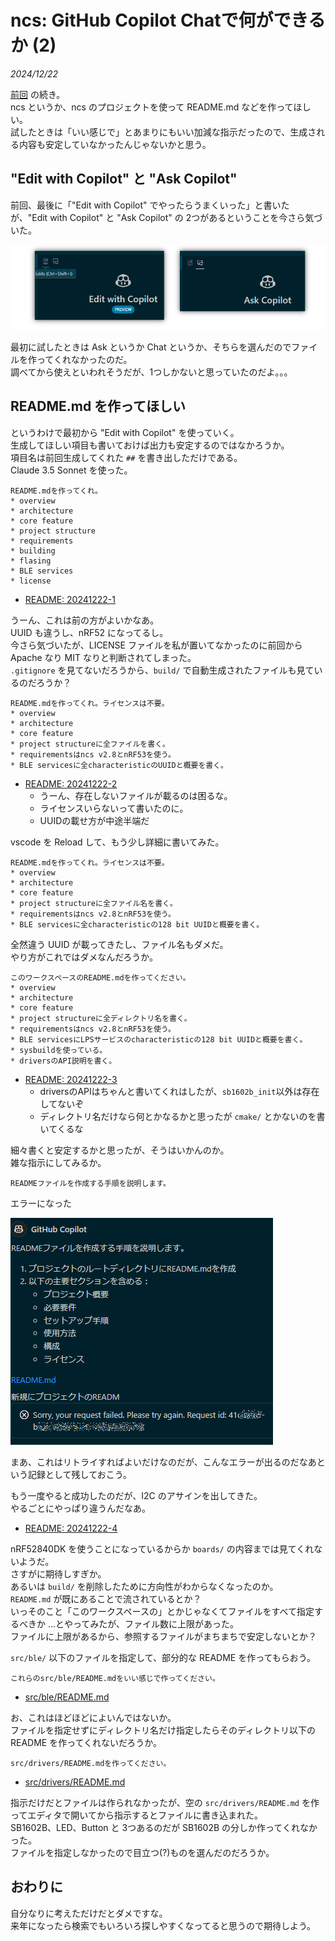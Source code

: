 # ncs: GitHub Copilot Chatで何ができるか (2)

_2024/12/22_

[前回](20241220-ncs.md) の続き。  
ncs というか、ncs のプロジェクトを使って README.md などを作ってほしい。  
試したときは「いい感じで」とあまりにもいい加減な指示だったので、生成される内容も安定していなかったんじゃないかと思う。  

## "Edit with Copilot" と "Ask Copilot"

前回、最後に「"Edit with Copilot" でやったらうまくいった」と書いたが、"Edit with Copilot" と "Ask Copilot" の 2つがあるということを今さら気づいた。

![image](images/20241222a-1.png)

最初に試したときは Ask というか Chat というか、そちらを選んだのでファイルを作ってくれなかったのだ。  
調べてから使えといわれそうだが、1つしかないと思っていたのだよ。。。

## README.md を作ってほしい

というわけで最初から "Edit with Copilot" を使っていく。  
生成してほしい項目も書いておけば出力も安定するのではなかろうか。  
項目名は前回生成してくれた `##` を書き出しただけである。  
Claude 3.5 Sonnet を使った。

```
README.mdを作ってくれ。
* overview
* architecture
* core feature
* project structure
* requirements
* building
* flasing
* BLE services
* license
```

* [README: 20241222-1](https://github.com/hirokuma/ncs-recv-sb1602/blob/70b81bd311289923b4ed9f6ba4a73b1c51efe2b2/README.md)

うーん、これは前の方がよいかなあ。  
UUID も違うし、nRF52 になってるし。  
今さら気づいたが、LICENSE ファイルを私が置いてなかったのに前回から Apache なり MIT なりと判断されてしまった。  
`.gitignore` を見てないだろうから、`build/` で自動生成されたファイルも見ているのだろうか？

```
README.mdを作ってくれ。ライセンスは不要。
* overview
* architecture
* core feature
* project structureに全ファイルを書く。
* requirementsはncs v2.8とnRF53を使う。
* BLE servicesに全characteristicのUUIDと概要を書く。
```

* [README: 20241222-2](https://github.com/hirokuma/ncs-recv-sb1602/blob/f653ece39b688f48087c249122bdba8612e1fabf/README.md)
  * うーん、存在しないファイルが載るのは困るな。
  * ライセンスいらないって書いたのに。
  * UUIDの載せ方が中途半端だ

vscode を Reload して、もう少し詳細に書いてみた。

```
README.mdを作ってくれ。ライセンスは不要。
* overview
* architecture
* core feature
* project structureに全ファイル名を書く。
* requirementsはncs v2.8とnRF53を使う。
* BLE servicesに全characteristicの128 bit UUIDと概要を書く。
```

全然違う UUID が載ってきたし、ファイル名もダメだ。  
やり方がこれではダメなんだろうか。

```
このワークスペースのREADME.mdを作ってください。
* overview
* architecture
* core feature
* project structureに全ディレクトリ名を書く。
* requirementsはncs v2.8とnRF53を使う。
* BLE servicesにLPSサービスのcharacteristicの128 bit UUIDと概要を書く。
* sysbuildを使っている。
* driversのAPI説明を書く。
```

* [README: 20241222-3](https://github.com/hirokuma/ncs-recv-sb1602/blob/41d47d94e41564bf4098d127ab5db1e389d6bded/README.md)
  * driversのAPIはちゃんと書いてくれはしたが、`sb1602b_init`以外は存在してないぞ
  * ディレクトリ名だけなら何とかなるかと思ったが `cmake/` とかないのを書いてくるな

細々書くと安定するかと思ったが、そうはいかんのか。  
雑な指示にしてみるか。

```
READMEファイルを作成する手順を説明します。
```

エラーになった

![image](images/20241222a-2.png)

まあ、これはリトライすればよいだけなのだが、こんなエラーが出るのだなあという記録として残しておこう。

もう一度やると成功したのだが、I2C のアサインを出してきた。  
やるごとにやっぱり違うんだなあ。

* [README: 20241222-4](https://github.com/hirokuma/ncs-recv-sb1602/blob/4f9c49e78929b23bf38677f59ae91e1b7c00812f/README.md)

nRF52840DK  を使うことになっているからか `boards/` の内容までは見てくれないようだ。  
さすがに期待しすぎか。  
あるいは `build/` を削除したために方向性がわからなくなったのか。  
`README.md` が既にあることで流されているとか？  
いっそのこと「このワークスペースの」とかじゃなくてファイルをすべて指定するべきか
...とやってみたが、ファイル数に上限があった。  
ファイルに上限があるから、参照するファイルがまちまちで安定しないとか？

`src/ble/` 以下のファイルを指定して、部分的な README を作ってもらおう。

```
これらのsrc/ble/README.mdをいい感じで作ってください。
```

* [src/ble/README.md](https://github.com/hirokuma/ncs-recv-sb1602/blob/513371a27ee27065062bfd8274d74c8319ccbf4e/src/ble/README.md)

お、これはほどほどによいんではないか。  
ファイルを指定せずにディレクトリ名だけ指定したらそのディレクトリ以下の README を作ってくれないだろうか。

```
src/drivers/README.mdを作ってください。
```

* [src/drivers/README.md](https://github.com/hirokuma/ncs-recv-sb1602/blob/661cfc3d1039dd4e1c32e926b92feac9aad22ec7/src/drivers/README.md)

指示だけだとファイルは作られなかったが、空の `src/drivers/README.md` を作ってエディタで開いてから指示するとファイルに書き込まれた。  
SB1602B、LED、Button と 3つあるのだが SB1602B の分しか作ってくれなかった。  
ファイルを指定しなかったので目立つ(?)ものを選んだのだろうか。

## おわりに

自分なりに考えただけだとダメですな。  
来年になったら検索でもいろいろ探しやすくなってると思うので期待しよう。
